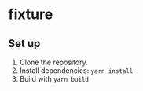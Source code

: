 # fixture

## Set up

1. Clone the repository.
2. Install dependencies: `yarn install`.
3. Build with `yarn build`
